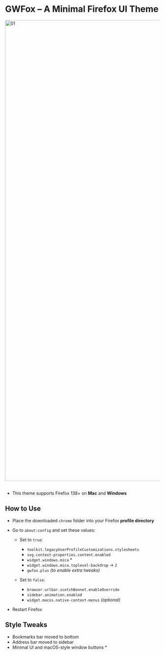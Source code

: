 # GWFox – A Minimal Firefox UI Theme

<picture>
<source media="(prefers-color-scheme: light)" srcset="https://github.com/user-attachments/assets/d7699474-d17b-4560-a9d6-9e1ecaac0ba5">
<source media="(prefers-color-scheme: dark)" srcset="https://github.com/user-attachments/assets/90f88774-2886-4a02-aae8-6814f3199adb">
<img width="1495" alt="01">
</picture>
<br><br>

- This theme supports Firefox 138+ on **Mac** and **Windows**

## How to Use

- Place the downloaded `chrome` folder into your Firefox **profile directory**

- Go to `about:config` and set these values:

  - Set to `true`:
    - `toolkit.legacyUserProfileCustomizations.stylesheets`
    - `svg.context-properties.content.enabled`
    - `widget.windows.mica` *
    - `widget.windows.mica.toplevel-backdrop` → `2`
    - `gwfox.plus` *(to enable extra tweaks)*

  - Set to `false`:
    - `browser.urlbar.scotchBonnet.enableOverride`
    - `sidebar.animation.enabled`
    - `widget.macos.native-context-menus` *(optional)*

- Restart Firefox

## Style Tweaks

- Bookmarks bar moved to bottom  
- Address bar moved to sidebar  
- Minimal UI and macOS-style window buttons *
